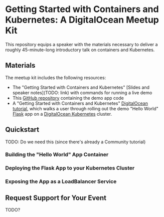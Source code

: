 # Getting Started with Containers and Kubernetes: A DigitalOcean Meetup Kit

This repository equips a speaker with the materials necessary to deliver a roughly 45-minute-long introductory talk on containers and Kubernetes.

## Materials

The meetup kit includes the following resources:

- The "Getting Started with Containers and Kubernetes" [Slides and speaker notes](TODO: link) with commands for running a live demo
- This [GitHub repository](https://github.com/do-community/k8s-intro-meetup-kit) containing the demo app code
- A "Getting Started with Containers and Kubernetes" [DigitalOcean tutorial](https://www.digitalocean.com/community/meetup_kits/getting-started-with-containers-and-kubernetes-a-digitalocean-meetup-kit), which walks a user through rolling out the demo "Hello World" [Flask](https://www.palletsprojects.com/p/flask/) app on a [DigitalOcean Kubernetes](https://www.digitalocean.com/products/kubernetes/) cluster.

## Quickstart

TODO: Do we need this (since there's already a Community tutorial)

### Building the "Hello World" App Container

### Deploying the Flask App to your Kubernetes Cluster

### Exposing the App as a LoadBalancer Service


## Request Support for Your Event

TODO?

